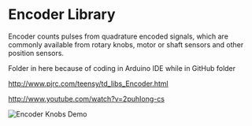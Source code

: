 # Encoder Library

Encoder counts pulses from quadrature encoded signals, which are commonly available from rotary knobs, motor or shaft sensors and other position sensors.  

Folder in here because of coding in Arduino IDE while in GitHub folder

http://www.pjrc.com/teensy/td_libs_Encoder.html

http://www.youtube.com/watch?v=2puhIong-cs

![Encoder Knobs Demo](http://www.pjrc.com/teensy/td_libs_Encoder_1.jpg)
